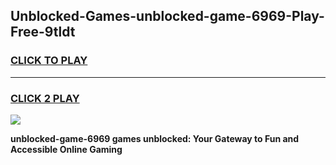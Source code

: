
## Unblocked-Games-unblocked-game-6969-Play-Free-9tldt
<h3>
<a href="https://premium76.site?title=unblocked-game-6969&ref=20M">CLICK TO PLAY</a></h3>
<hr>

<h3>
<a href="https://premium76.site?title=unblocked-game-6969&ref=20M">CLICK 2 PLAY</a>
  
</h3>

<a href="https://premium76.site?title=unblocked-game-6969&ref=19M"><img src="https://clearcache.store/games.png"></a>


**unblocked-game-6969 games unblocked: Your Gateway to Fun and Accessible Online Gaming**
